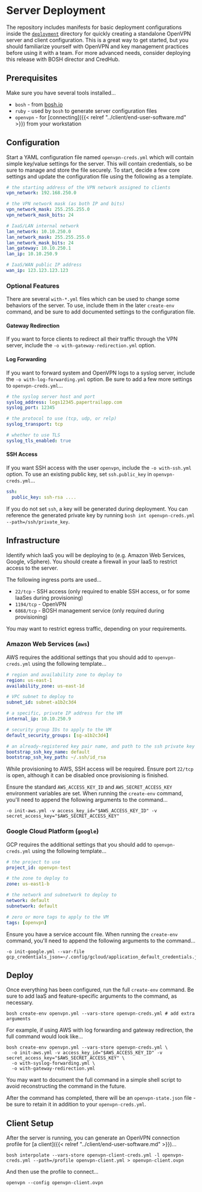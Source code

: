 # Server Deployment

The repository includes manifests for basic deployment configurations inside the [`deployment`](../../../deployment) directory for quickly creating a standalone OpenVPN server and client configuration. This is a great way to get started, but you should familiarize yourself with OpenVPN and key management practices before using it with a team. For more advanced needs, consider deploying this release with BOSH director and CredHub.


## Prerequisites

Make sure you have several tools installed...

 * `bosh` - from [bosh.io](http://bosh.io/docs/cli-v2#install)
 * `ruby` - used by `bosh` to generate server configuration files
 * `openvpn` - for [connecting]({{< relref "../client/end-user-software.md" >}}) from your workstation


## Configuration

Start a YAML configuration file named `openvpn-creds.yml` which will contain simple key/value settings for the server. This will contain credentials, so be sure to manage and store the file securely. To start, decide a few core settings and update the configuration file using the following as a template.

```yaml
# the starting address of the VPN network assigned to clients
vpn_network: 192.168.250.0

# the VPN network mask (as both IP and bits)
vpn_network_mask: 255.255.255.0
vpn_network_mask_bits: 24

# IaaS/LAN internal network
lan_network: 10.10.250.0
lan_network_mask: 255.255.255.0
lan_network_mask_bits: 24
lan_gateway: 10.10.250.1
lan_ip: 10.10.250.9

# IaaS/WAN public IP address
wan_ip: 123.123.123.123
```


### Optional Features

There are several `with-*.yml` files which can be used to change some behaviors of the server. To use, include them in the later `create-env` command, and be sure to add documented settings to the configuration file.


#### Gateway Redirection

If you want to force clients to redirect all their traffic through the VPN server, include the `-o with-gateway-redirection.yml` option.


#### Log Forwarding

If you want to forward system and OpenVPN logs to a syslog server, include the `-o with-log-forwarding.yml` option. Be sure to add a few more settings to `openvpn-creds.yml`...

```yaml
# the syslog server host and port
syslog_address: logs12345.papertrailapp.com
syslog_port: 12345

# the protocol to use (tcp, udp, or relp)
syslog_transport: tcp

# whether to use TLS
syslog_tls_enabled: true
```


#### SSH Access

If you want SSH access with the user `openvpn`, include the `-o with-ssh.yml` option. To use an existing public key, set `ssh.public_key` in `openvpn-creds.yml`...

```yaml
ssh:
  public_key: ssh-rsa ....
```

If you do not set `ssh`, a key will be generated during deployment. You can reference the generated private key by running `bosh int openvpn-creds.yml --path=/ssh/private_key`.


## Infrastructure

Identify which IaaS you will be deploying to (e.g. Amazon Web Services, Google, vSphere). You should create a firewall in your IaaS to restrict access to the server.

The following ingress ports are used...

 * `22/tcp` - SSH access (only required to enable SSH access, or for some IaaSes during provisioning)
 * `1194/tcp` - OpenVPN
 * `6868/tcp` - BOSH management service (only required during provisioning)

You may want to restrict egress traffic, depending on your requirements.


### Amazon Web Services (`aws`)

AWS requires the additional settings that you should add to `openvpn-creds.yml` using the following template...

```yaml
# region and availability zone to deploy to
region: us-east-1
availability_zone: us-east-1d

# VPC subnet to deploy to
subnet_id: subnet-a1b2c3d4

# a specific, private IP address for the VM
internal_ip: 10.10.250.9

# security group IDs to apply to the VM
default_security_groups: [sg-a1b2c3d4]

# an already-registered key pair name, and path to the ssh private key
bootstrap_ssh_key_name: default
bootstrap_ssh_key_path: ~/.ssh/id_rsa
```

While provisioning to AWS, SSH access will be required. Ensure port `22/tcp` is open, although it can be disabled once provisioning is finished.

Ensure the standard `AWS_ACCESS_KEY_ID` and `AWS_SECRET_ACCESS_KEY` environment variables are set. When running the `create-env` command, you'll need to append the following arguments to the command...

    -o init-aws.yml -v access_key_id="$AWS_ACCESS_KEY_ID" -v secret_access_key="$AWS_SECRET_ACCESS_KEY"


### Google Cloud Platform (`google`)

GCP requires the additional settings that you should add to `openvpn-creds.yml` using the following template...

```yaml
# the project to use
project_id: openvpn-test

# the zone to deploy to
zone: us-east1-b

# the network and subnetwork to deploy to
network: default
subnetwork: default

# zero or more tags to apply to the VM
tags: [openvpn]
```

Ensure you have a service account file. When running the `create-env` command, you'll need to append the following arguments to the command...

    -o init-google.yml --var-file gcp_credentials_json=~/.config/gcloud/application_default_credentials.json


## Deploy

Once everything has been configured, run the full `create-env` command. Be sure to add IaaS and feature-specific arguments to the command, as necessary.

    bosh create-env openvpn.yml --vars-store openvpn-creds.yml # add extra arguments

For example, if using AWS with log forwarding and gateway redirection, the full command would look like...

    bosh create-env openvpn.yml --vars-store openvpn-creds.yml \
      -o init-aws.yml -v access_key_id="$AWS_ACCESS_KEY_ID" -v secret_access_key="$AWS_SECRET_ACCESS_KEY" \
      -o with-syslog-forwarding.yml \
      -o with-gateway-redirection.yml

You may want to document the full command in a simple shell script to avoid reconstructing the command in the future.

After the command has completed, there will be an `openvpn-state.json` file - be sure to retain it in addition to your `openvpn-creds.yml`.


## Client Setup

After the server is running, you can generate an OpenVPN connection profile for [a client]({{< relref "../client/end-user-software.md" >}})...

    bosh interpolate --vars-store openvpn-client-creds.yml -l openvpn-creds.yml --path=/profile openvpn-client.yml > openvpn-client.ovpn

And then use the profile to connect...

    openvpn --config openvpn-client.ovpn
